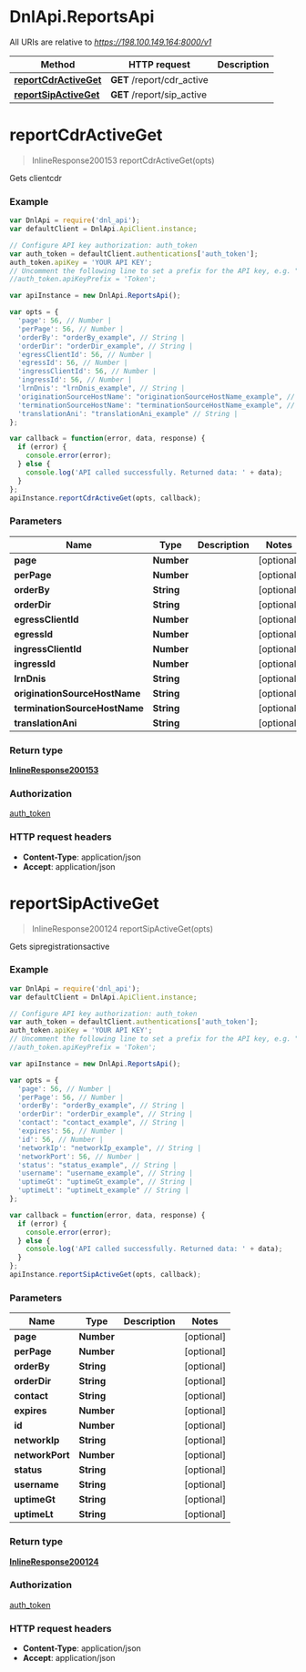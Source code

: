 # DnlApi.ReportsApi

All URIs are relative to *https://198.100.149.164:8000/v1*

Method | HTTP request | Description
------------- | ------------- | -------------
[**reportCdrActiveGet**](ReportsApi.md#reportCdrActiveGet) | **GET** /report/cdr_active | 
[**reportSipActiveGet**](ReportsApi.md#reportSipActiveGet) | **GET** /report/sip_active | 


<a name="reportCdrActiveGet"></a>
# **reportCdrActiveGet**
> InlineResponse200153 reportCdrActiveGet(opts)



Gets clientcdr

### Example
```javascript
var DnlApi = require('dnl_api');
var defaultClient = DnlApi.ApiClient.instance;

// Configure API key authorization: auth_token
var auth_token = defaultClient.authentications['auth_token'];
auth_token.apiKey = 'YOUR API KEY';
// Uncomment the following line to set a prefix for the API key, e.g. "Token" (defaults to null)
//auth_token.apiKeyPrefix = 'Token';

var apiInstance = new DnlApi.ReportsApi();

var opts = { 
  'page': 56, // Number | 
  'perPage': 56, // Number | 
  'orderBy': "orderBy_example", // String | 
  'orderDir': "orderDir_example", // String | 
  'egressClientId': 56, // Number | 
  'egressId': 56, // Number | 
  'ingressClientId': 56, // Number | 
  'ingressId': 56, // Number | 
  'lrnDnis': "lrnDnis_example", // String | 
  'originationSourceHostName': "originationSourceHostName_example", // String | 
  'terminationSourceHostName': "terminationSourceHostName_example", // String | 
  'translationAni': "translationAni_example" // String | 
};

var callback = function(error, data, response) {
  if (error) {
    console.error(error);
  } else {
    console.log('API called successfully. Returned data: ' + data);
  }
};
apiInstance.reportCdrActiveGet(opts, callback);
```

### Parameters

Name | Type | Description  | Notes
------------- | ------------- | ------------- | -------------
 **page** | **Number**|  | [optional] 
 **perPage** | **Number**|  | [optional] 
 **orderBy** | **String**|  | [optional] 
 **orderDir** | **String**|  | [optional] 
 **egressClientId** | **Number**|  | [optional] 
 **egressId** | **Number**|  | [optional] 
 **ingressClientId** | **Number**|  | [optional] 
 **ingressId** | **Number**|  | [optional] 
 **lrnDnis** | **String**|  | [optional] 
 **originationSourceHostName** | **String**|  | [optional] 
 **terminationSourceHostName** | **String**|  | [optional] 
 **translationAni** | **String**|  | [optional] 

### Return type

[**InlineResponse200153**](InlineResponse200153.md)

### Authorization

[auth_token](../README.md#auth_token)

### HTTP request headers

 - **Content-Type**: application/json
 - **Accept**: application/json

<a name="reportSipActiveGet"></a>
# **reportSipActiveGet**
> InlineResponse200124 reportSipActiveGet(opts)



Gets sipregistrationsactive

### Example
```javascript
var DnlApi = require('dnl_api');
var defaultClient = DnlApi.ApiClient.instance;

// Configure API key authorization: auth_token
var auth_token = defaultClient.authentications['auth_token'];
auth_token.apiKey = 'YOUR API KEY';
// Uncomment the following line to set a prefix for the API key, e.g. "Token" (defaults to null)
//auth_token.apiKeyPrefix = 'Token';

var apiInstance = new DnlApi.ReportsApi();

var opts = { 
  'page': 56, // Number | 
  'perPage': 56, // Number | 
  'orderBy': "orderBy_example", // String | 
  'orderDir': "orderDir_example", // String | 
  'contact': "contact_example", // String | 
  'expires': 56, // Number | 
  'id': 56, // Number | 
  'networkIp': "networkIp_example", // String | 
  'networkPort': 56, // Number | 
  'status': "status_example", // String | 
  'username': "username_example", // String | 
  'uptimeGt': "uptimeGt_example", // String | 
  'uptimeLt': "uptimeLt_example" // String | 
};

var callback = function(error, data, response) {
  if (error) {
    console.error(error);
  } else {
    console.log('API called successfully. Returned data: ' + data);
  }
};
apiInstance.reportSipActiveGet(opts, callback);
```

### Parameters

Name | Type | Description  | Notes
------------- | ------------- | ------------- | -------------
 **page** | **Number**|  | [optional] 
 **perPage** | **Number**|  | [optional] 
 **orderBy** | **String**|  | [optional] 
 **orderDir** | **String**|  | [optional] 
 **contact** | **String**|  | [optional] 
 **expires** | **Number**|  | [optional] 
 **id** | **Number**|  | [optional] 
 **networkIp** | **String**|  | [optional] 
 **networkPort** | **Number**|  | [optional] 
 **status** | **String**|  | [optional] 
 **username** | **String**|  | [optional] 
 **uptimeGt** | **String**|  | [optional] 
 **uptimeLt** | **String**|  | [optional] 

### Return type

[**InlineResponse200124**](InlineResponse200124.md)

### Authorization

[auth_token](../README.md#auth_token)

### HTTP request headers

 - **Content-Type**: application/json
 - **Accept**: application/json

